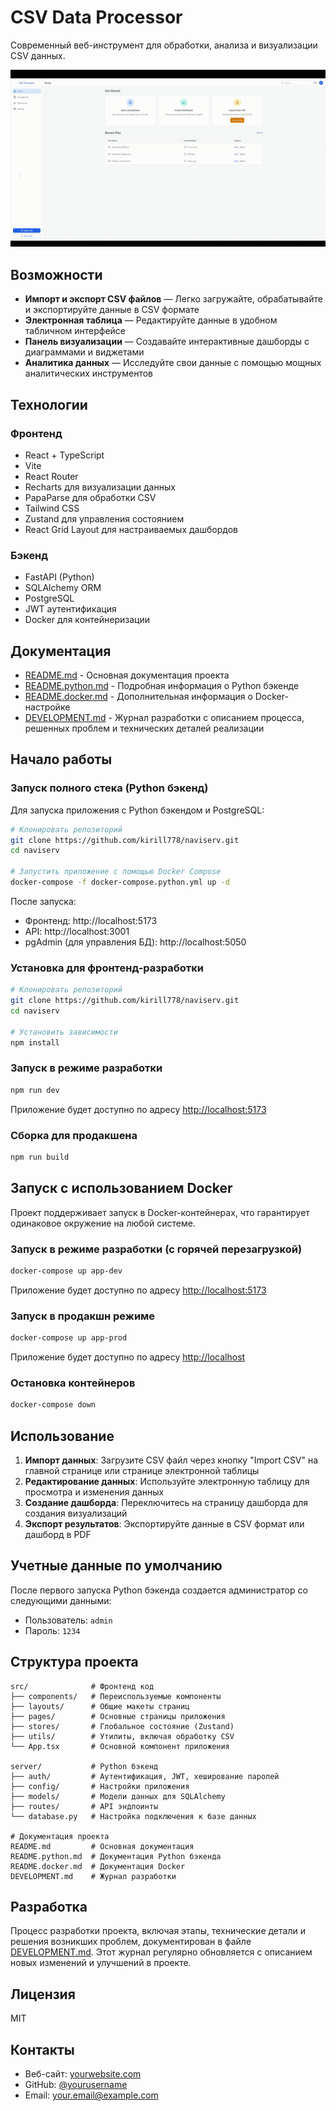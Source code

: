 # CSV Data Processor

Современный веб-инструмент для обработки, анализа и визуализации CSV данных.

![CSV Data Processor](output.gif)

## Возможности

- **Импорт и экспорт CSV файлов** — Легко загружайте, обрабатывайте и экспортируйте данные в CSV формате
- **Электронная таблица** — Редактируйте данные в удобном табличном интерфейсе
- **Панель визуализации** — Создавайте интерактивные дашборды с диаграммами и виджетами
- **Аналитика данных** — Исследуйте свои данные с помощью мощных аналитических инструментов

## Технологии

### Фронтенд
- React + TypeScript
- Vite
- React Router
- Recharts для визуализации данных
- PapaParse для обработки CSV
- Tailwind CSS
- Zustand для управления состоянием
- React Grid Layout для настраиваемых дашбордов

### Бэкенд
- FastAPI (Python)
- SQLAlchemy ORM
- PostgreSQL
- JWT аутентификация
- Docker для контейнеризации

## Документация

- [README.md](README.md) - Основная документация проекта
- [README.python.md](README.python.md) - Подробная информация о Python бэкенде
- [README.docker.md](README.docker.md) - Дополнительная информация о Docker-настройке
- [DEVELOPMENT.md](DEVELOPMENT.md) - Журнал разработки с описанием процесса, решенных проблем и технических деталей реализации

## Начало работы

### Запуск полного стека (Python бэкенд)

Для запуска приложения с Python бэкендом и PostgreSQL:

```bash
# Клонировать репозиторий
git clone https://github.com/kirill778/naviserv.git
cd naviserv

# Запустить приложение с помощью Docker Compose
docker-compose -f docker-compose.python.yml up -d
```

После запуска:
- Фронтенд: http://localhost:5173
- API: http://localhost:3001
- pgAdmin (для управления БД): http://localhost:5050

### Установка для фронтенд-разработки

```bash
# Клонировать репозиторий
git clone https://github.com/kirill778/naviserv.git
cd naviserv

# Установить зависимости
npm install
```

### Запуск в режиме разработки

```bash
npm run dev
```

Приложение будет доступно по адресу [http://localhost:5173](http://localhost:5173)

### Сборка для продакшена

```bash
npm run build
```

## Запуск с использованием Docker

Проект поддерживает запуск в Docker-контейнерах, что гарантирует одинаковое окружение на любой системе.

### Запуск в режиме разработки (с горячей перезагрузкой)

```bash
docker-compose up app-dev
```

Приложение будет доступно по адресу [http://localhost:5173](http://localhost:5173)

### Запуск в продакшн режиме

```bash
docker-compose up app-prod
```

Приложение будет доступно по адресу [http://localhost](http://localhost)

### Остановка контейнеров

```bash
docker-compose down
```

## Использование

1. **Импорт данных**: Загрузите CSV файл через кнопку "Import CSV" на главной странице или странице электронной таблицы
2. **Редактирование данных**: Используйте электронную таблицу для просмотра и изменения данных
3. **Создание дашборда**: Переключитесь на страницу дашборда для создания визуализаций
4. **Экспорт результатов**: Экспортируйте данные в CSV формат или дашборд в PDF

## Учетные данные по умолчанию

После первого запуска Python бэкенда создается администратор со следующими данными:
- Пользователь: `admin`
- Пароль: `1234`

## Структура проекта

```
src/              # Фронтенд код
├── components/   # Переиспользуемые компоненты
├── layouts/      # Общие макеты страниц
├── pages/        # Основные страницы приложения
├── stores/       # Глобальное состояние (Zustand)
├── utils/        # Утилиты, включая обработку CSV
└── App.tsx       # Основной компонент приложения

server/           # Python бэкенд
├── auth/         # Аутентификация, JWT, хеширование паролей
├── config/       # Настройки приложения
├── models/       # Модели данных для SQLAlchemy
├── routes/       # API эндпоинты
└── database.py   # Настройка подключения к базе данных

# Документация проекта
README.md         # Основная документация
README.python.md  # Документация Python бэкенда
README.docker.md  # Документация Docker
DEVELOPMENT.md    # Журнал разработки
```

## Разработка

Процесс разработки проекта, включая этапы, технические детали и решения возникших проблем, документирован в файле [DEVELOPMENT.md](DEVELOPMENT.md). Этот журнал регулярно обновляется с описанием новых изменений и улучшений в проекте.

## Лицензия

MIT

## Контакты

- Веб-сайт: [yourwebsite.com](https://yourwebsite.com)
- GitHub: [@yourusername](https://github.com/yourusername)
- Email: your.email@example.com 